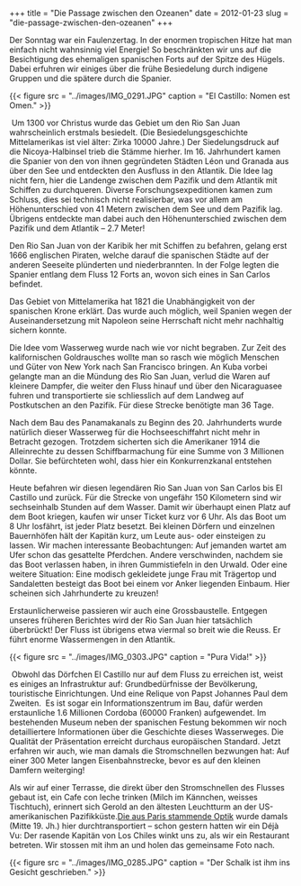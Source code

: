 +++
title = "Die Passage zwischen den Ozeanen"
date = 2012-01-23
slug = "die-passage-zwischen-den-ozeanen"
+++

Der Sonntag war ein Faulenzertag. In der enormen tropischen Hitze hat
man einfach nicht wahnsinnig viel Energie! So beschränkten wir uns auf
die Besichtigung des ehemaligen spanischen Forts auf der Spitze des
Hügels. Dabei erfuhren wir einiges über die frühe Besiedelung durch
indigene Gruppen und die spätere durch die Spanier.  

{{< figure src = "../images/IMG_0291.JPG" caption = "El Castillo: Nomen est Omen." >}}

 Um 1300 vor Christus wurde das Gebiet um den Rio San Juan
wahrscheinlich erstmals besiedelt. (Die Besiedelungsgeschichte
Mittelamerikas ist viel älter: Zirka 10000 Jahre.) Der Siedelungsdruck
auf die Nicoya-Halbinsel trieb die Stämme hierher. Im 16. Jahrhundert
kamen die Spanier von den von ihnen gegründeten Städten Léon und Granada
aus über den See und entdeckten den Ausfluss in den Atlantik. Die Idee
lag nicht fern, hier die Landenge zwischen dem Pazifik und dem Atlantik
mit Schiffen zu durchqueren. Diverse Forschungsexpeditionen kamen zum
Schluss, dies sei technisch nicht realisierbar, was vor allem am
Höhenunterschied von 41 Metern zwischen dem See und dem Pazifik lag.
Übrigens entdeckte man dabei auch den Höhenunterschied zwischen dem
Pazifik und dem Atlantik – 2.7 Meter!

Den Rio San Juan von der Karibik her mit Schiffen zu befahren, gelang
erst 1666 englischen Piraten, welche darauf die spanischen Städte auf
der anderen Seeseite plünderten und niederbrannten. In der Folge legten
die Spanier entlang dem Fluss 12 Forts an, wovon sich eines in San
Carlos befindet.

Das Gebiet von Mittelamerika hat 1821 die Unabhängigkeit von der
spanischen Krone erklärt. Das wurde auch möglich, weil Spanien wegen der
Auseinandersetzung mit Napoleon seine Herrschaft nicht mehr nachhaltig
sichern konnte.

Die Idee vom Wasserweg wurde nach wie vor nicht begraben. Zur Zeit des
kalifornischen Goldrausches wollte man so rasch wie möglich Menschen und
Güter von New York nach San Francisco bringen. An Kuba vorbei gelangte
man an die Mündung des Rio San Juan, verlud die Waren auf kleinere
Dampfer, die weiter den Fluss hinauf und über den Nicaraguasee fuhren
und transportierte sie schliesslich auf dem Landweg auf Postkutschen an
den Pazifik. Für diese Strecke benötigte man 36 Tage.

Nach dem Bau des Panamakanals zu Beginn des 20. Jahrhunderts wurde
natürlich dieser Wasserweg für die Hochseeschiffahrt nicht mehr in
Betracht gezogen. Trotzdem sicherten sich die Amerikaner 1914 die
Alleinrechte zu dessen Schiffbarmachung für eine Summe von 3 Millionen
Dollar. Sie befürchteten wohl, dass hier ein Konkurrenzkanal entstehen
könnte.

Heute befahren wir diesen legendären Rio San Juan von San Carlos bis El
Castillo und zurück. Für die Strecke von ungefähr 150 Kilometern sind
wir sechseinhalb Stunden auf dem Wasser. Damit wir überhaupt einen Platz
auf dem Boot kriegen, kaufen wir unser Ticket kurz vor 6 Uhr. Als das
Boot um 8 Uhr losfährt, ist jeder Platz besetzt. Bei kleinen Dörfern und
einzelnen Bauernhöfen hält der Kapitän kurz, um Leute aus- oder
einsteigen zu lassen. Wir machen interessante Beobachtungen: Auf
jemanden wartet am Ufer schon das gesattelte Pferdchen. Andere
verschwinden, nachdem sie das Boot verlassen haben, in ihren
Gummistiefeln in den Urwald. Oder eine weitere Situation: Eine modisch
gekleidete junge Frau mit Trägertop und Sandaletten besteigt das Boot
bei einem vor Anker liegenden Einbaum. Hier scheinen sich Jahrhunderte
zu kreuzen!

Erstaunlicherweise passieren wir auch eine Grossbaustelle. Entgegen
unseres früheren Berichtes wird der Rio San Juan hier tatsächlich
überbrückt! Der Fluss ist übrigens etwa viermal so breit wie die Reuss.
Er führt enorme Wassermengen in den Atlantik.

{{< figure src = "../images/IMG_0303.JPG" caption = "Pura Vida!" >}}

 Obwohl das Dörfchen El Castillo nur auf dem Fluss zu erreichen ist,
weist es einiges an Infrastruktur auf: Grundbedürfnisse der Bevölkerung,
touristische Einrichtungen. Und eine Relique von Papst Johannes Paul dem
Zweiten.  Es ist sogar ein Informationszentrum im Bau, dafür werden
erstaunliche 1.6 Millionen Cordoba (60000 Franken) aufgewendet. Im
bestehenden Museum neben der spanischen Festung bekommen wir noch
detailliertere Informationen über die Geschichte dieses Wasserweges. Die
Qualität der Präsentation erreicht durchaus europäischen Standard. Jetzt
erfahren wir auch, wie man damals die Stromschnellen bezwungen hat: Auf
einer 300 Meter langen Eisenbahnstrecke, bevor es auf den kleinen
Damfern weiterging!

Als wir auf einer Terrasse, die direkt über den Stromschnellen des
Flusses gebaut ist, ein Cafe con leche trinken (Milch im Kännchen,
weisses Tischtuch), erinnert sich Gerold an den ältesten Leuchtturm an
der US-amerikanischen Pazifikküste.[Die aus Paris stammende
Optik](https://picasaweb.google.com/lh/photo/ft8-k6S_0Q-j5U48b8CBx9MTjNZETYmyPJy0liipFm0?feat=email)
wurde damals (Mitte 19. Jh.) hier durchtransportiert – schon gestern
hatten wir ein Déjà Vu: Der rasende Kapitän von Los Chiles winkt uns zu,
als wir ein Restaurant betreten. Wir stossen mit ihm an und holen das
gemeinsame Foto nach.  

{{< figure src = "../images/IMG_0285.JPG" caption = "Der Schalk ist ihm ins Gesicht geschrieben." >}}
